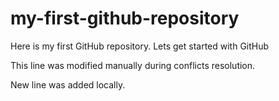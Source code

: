 # my-first-github-repository

Here is my first GitHub repository.  Lets  get started with GitHub

This line was modified manually during conflicts resolution.

New line was added locally.
